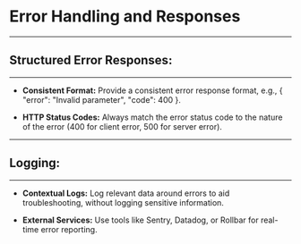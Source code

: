 # Error Handling and Responses

---
## Structured Error Responses:
---

* **Consistent Format:** Provide a consistent error response format, e.g., { "error": "Invalid parameter", "code": 400 }.

* **HTTP Status Codes:** Always match the error status code to the nature of the error (400 for client error, 500 for server error).

---
## Logging:
---

* **Contextual Logs:** Log relevant data around errors to aid troubleshooting, without logging sensitive information.

* **External Services:** Use tools like Sentry, Datadog, or Rollbar for real-time error reporting.